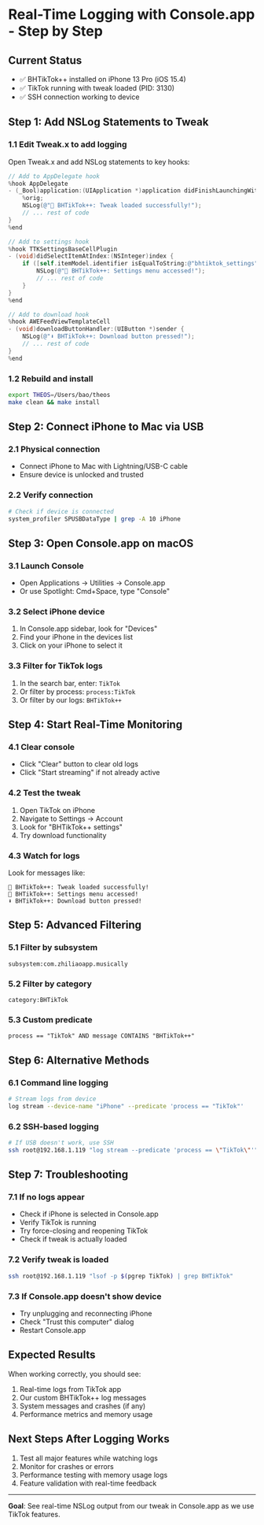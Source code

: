 # Real-Time Logging with Console.app - Step by Step

## Current Status
- ✅ BHTikTok++ installed on iPhone 13 Pro (iOS 15.4)
- ✅ TikTok running with tweak loaded (PID: 3130)
- ✅ SSH connection working to device

## Step 1: Add NSLog Statements to Tweak

### 1.1 Edit Tweak.x to add logging
Open Tweak.x and add NSLog statements to key hooks:

```objective-c
// Add to AppDelegate hook
%hook AppDelegate
- (_Bool)application:(UIApplication *)application didFinishLaunchingWithOptions:(id)arg2 {
    %orig;
    NSLog(@"🚀 BHTikTok++: Tweak loaded successfully!");
    // ... rest of code
}
%end

// Add to settings hook
%hook TTKSettingsBaseCellPlugin
- (void)didSelectItemAtIndex:(NSInteger)index {
    if ([self.itemModel.identifier isEqualToString:@"bhtiktok_settings"]) {
        NSLog(@"📱 BHTikTok++: Settings menu accessed!");
        // ... rest of code
    }
}
%end

// Add to download hook
%hook AWEFeedViewTemplateCell
- (void)downloadButtonHandler:(UIButton *)sender {
    NSLog(@"⬇️ BHTikTok++: Download button pressed!");
    // ... rest of code
}
%end
```

### 1.2 Rebuild and install
```bash
export THEOS=/Users/bao/theos
make clean && make install
```

## Step 2: Connect iPhone to Mac via USB

### 2.1 Physical connection
- Connect iPhone to Mac with Lightning/USB-C cable
- Ensure device is unlocked and trusted

### 2.2 Verify connection
```bash
# Check if device is connected
system_profiler SPUSBDataType | grep -A 10 iPhone
```

## Step 3: Open Console.app on macOS

### 3.1 Launch Console
- Open Applications → Utilities → Console.app
- Or use Spotlight: Cmd+Space, type "Console"

### 3.2 Select iPhone device
1. In Console.app sidebar, look for "Devices"
2. Find your iPhone in the devices list
3. Click on your iPhone to select it

### 3.3 Filter for TikTok logs
1. In the search bar, enter: `TikTok`
2. Or filter by process: `process:TikTok`
3. Or filter by our logs: `BHTikTok++`

## Step 4: Start Real-Time Monitoring

### 4.1 Clear console
- Click "Clear" button to clear old logs
- Click "Start streaming" if not already active

### 4.2 Test the tweak
1. Open TikTok on iPhone
2. Navigate to Settings → Account
3. Look for "BHTikTok++ settings"
4. Try download functionality

### 4.3 Watch for logs
Look for messages like:
```
🚀 BHTikTok++: Tweak loaded successfully!
📱 BHTikTok++: Settings menu accessed!
⬇️ BHTikTok++: Download button pressed!
```

## Step 5: Advanced Filtering

### 5.1 Filter by subsystem
```
subsystem:com.zhiliaoapp.musically
```

### 5.2 Filter by category
```
category:BHTikTok
```

### 5.3 Custom predicate
```
process == "TikTok" AND message CONTAINS "BHTikTok++"
```

## Step 6: Alternative Methods

### 6.1 Command line logging
```bash
# Stream logs from device
log stream --device-name "iPhone" --predicate 'process == "TikTok"'
```

### 6.2 SSH-based logging
```bash
# If USB doesn't work, use SSH
ssh root@192.168.1.119 "log stream --predicate 'process == \"TikTok\"'"
```

## Step 7: Troubleshooting

### 7.1 If no logs appear
- Check if iPhone is selected in Console.app
- Verify TikTok is running
- Try force-closing and reopening TikTok
- Check if tweak is actually loaded

### 7.2 Verify tweak is loaded
```bash
ssh root@192.168.1.119 "lsof -p $(pgrep TikTok) | grep BHTikTok"
```

### 7.3 If Console.app doesn't show device
- Try unplugging and reconnecting iPhone
- Check "Trust this computer" dialog
- Restart Console.app

## Expected Results

When working correctly, you should see:
1. Real-time logs from TikTok app
2. Our custom BHTikTok++ log messages
3. System messages and crashes (if any)
4. Performance metrics and memory usage

## Next Steps After Logging Works

1. Test all major features while watching logs
2. Monitor for crashes or errors
3. Performance testing with memory usage logs
4. Feature validation with real-time feedback

---

**Goal**: See real-time NSLog output from our tweak in Console.app as we use TikTok features.